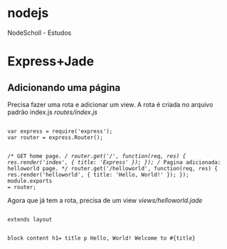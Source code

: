# nodejs
NodeScholl - Estudos

# Express+Jade

## Adicionando uma página

Precisa fazer uma rota e adicionar um view. A rota é criada no arquivo padrão index.js
<i>routes/index.js</i>

<code>
var express = require('express');
var router = express.Router();

/* GET home page. */
router.get('/', function(req, res) {
    res.render('index', { title: 'Express' });
});
/* Pagina adicionada:  helloworld page. */
router.get('/helloworld', function(req, res) {
    res.render('helloworld', { title: 'Hello, World!' });
});
module.exports = router;
</code>

Agora que já tem a rota, precisa de um view
<i>views/helloworld.jade</i>

<code>
extends layout

block content
  h1= title
  p Hello, World! Welcome to #{title}
</code>
